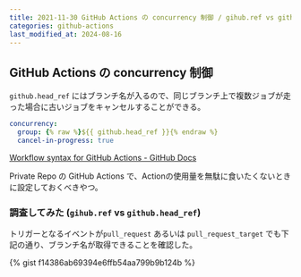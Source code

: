 ```yaml
---
title: 2021-11-30 GitHub Actions の concurrency 制御 / gihub.ref vs github.head_ref
categories: github-actions
last_modified_at: 2024-08-16
---
```


## GitHub Actions の concurrency 制御

`github.head_ref` にはブランチ名が入るので、同じブランチ上で複数ジョブが走った場合に古いジョブをキャンセルすることができる。

```yaml
concurrency:
  group: {% raw %}${{ github.head_ref }}{% endraw %}
  cancel-in-progress: true
```

[Workflow syntax for GitHub Actions - GitHub Docs](https://docs.github.com/en/actions/learn-github-actions/workflow-syntax-for-github-actions#example-using-concurrency-to-cancel-any-in-progress-job-or-run)

Private Repo の GitHub Actions で、Actionの使用量を無駄に食いたくないときに設定しておくべきやつ。

### 調査してみた (`gihub.ref` vs `github.head_ref`)

トリガーとなるイベントが`pull_request` あるいは `pull_request_target` でも下記の通り、ブランチ名が取得できることを確認した。

{% gist f14386ab69394e6ffb54aa799b9b124b %}
